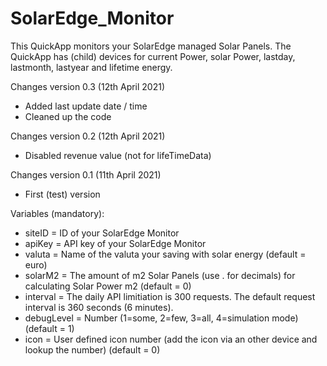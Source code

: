 # SolarEdge_Monitor
This QuickApp monitors your SolarEdge managed Solar Panels. The QuickApp has (child) devices for current Power, solar Power, lastday, lastmonth, lastyear and lifetime energy. 

Changes version 0.3 (12th April 2021)
- Added last update date / time
- Cleaned up the code

Changes version 0.2 (12th April 2021)
- Disabled revenue value (not for lifeTimeData)

Changes version 0.1 (11th April 2021)
- First (test) version


Variables (mandatory): 
- siteID = ID of your SolarEdge Monitor
- apiKey = API key of your SolarEdge Monitor
- valuta = Name of the valuta your saving with solar energy (default = euro)
- solarM2 = The amount of m2 Solar Panels (use . for decimals) for calculating Solar Power m2 (default = 0)
- interval = The daily API limitiation is 300 requests. The default request interval is 360 seconds (6 minutes).
- debugLevel = Number (1=some, 2=few, 3=all, 4=simulation mode) (default = 1)
- icon = User defined icon number (add the icon via an other device and lookup the number) (default = 0)
